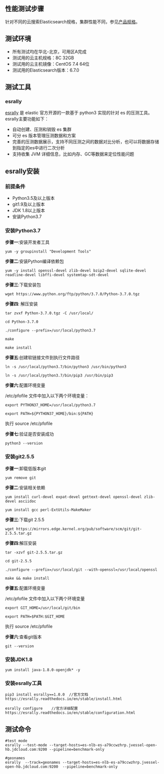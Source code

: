 ## 性能测试步骤
针对不同的云搜索Elasticsearch规格，集群性能不同，参见[产品规格](https://docs.jdcloud.com/cn/jcs-for-elasticsearch/specifications)。


## 测试环境
- 所有测试均在华北-北京，可用区A完成
- 测试用的云主机规格：8C 32GB
- 测试用的云主机镜像：CentOS 7.4 64位
- 测试用的Elasticsearch版本：6.7.0

## 测试工具
### esrally
[esrally](https://github.com/elastic/rally) 是 elastic 官方开源的一款基于 python3 实现的针对 es 的压测工具。esrally主要功能如下：</br>
- 自动创建、压测和销毁 es 集群</br>
- 可分 es 版本管理压测数据和方案</br>
- 完善的压测数据展示，支持不同压测之间的数据对比分析，也可以将数据存储到指定的es中进行二次分析</br>
- 支持收集 JVM 详细信息，比如内存、GC等数据来定位性能问题</br>

## esrally安装

### 前提条件
- Python3.5及以上版本
- git1.9及以上版本
- JDK 1.8以上版本
- 安装Python3.7

### 安装Python3.7

**步骤一**:安装开发者工具

```
yum -y groupinstall "Development Tools"
```

**步骤二**:安装Python编译依赖包

```
yum -y install openssl-devel zlib-devel bzip2-devel sqlite-devel readline-devel libffi-devel systemtap-sdt-devel
```

**步骤三**:下载安装包

```
wget https://www.python.org/ftp/python/3.7.0/Python-3.7.0.tgz
```

**步骤四**: 解压安装

```
tar zvxf Python-3.7.0.tgz -C /usr/local/

cd Python-3.7.0

./configure --prefix=/usr/local/python3.7

make

make install
```

**步骤五**:创建软链接文件到执行文件路径

```
ln -s /usr/local/python3.7/bin/python3 /usr/bin/python3

ln -s /usr/local/python3.7/bin/pip3 /usr/bin/pip3
```

**步骤六**:配置环境变量

/etc/pfofile 文件中加入以下两个环境变量：

```
export PYTHON37_HOME=/usr/local/python3.7

export PATH=${PYTHON37_HOME}/bin:${PATH}
```

执行 source /etc/pfofile

**步骤七**:验证是否安装成功

```
python3 --version
```


### 安装git2.5.5

**步骤一**:卸载低版本git

```
yum remove git
```

**步骤二**:安装相关依赖


```
yum install curl-devel expat-devel gettext-devel openssl-devel zlib-devel asciidoc

yum install gcc perl-ExtUtils-MakeMaker
```

**步骤三**:下载git 2.5.5

```
wget https://mirrors.edge.kernel.org/pub/software/scm/git/git-2.5.5.tar.gz
```

**步骤四**:解压安装

```
tar -xzvf git-2.5.5.tar.gz

cd git-2.5.5

./configure --prefix=/usr/local/git --with-openssl=/usr/local/openssl

make && make install
```

**步骤五**:配置环境变量

/etc/pfofile 文件中加入以下两个环境变量

```
export GIT_HOME=/usr/local/git/bin

export PATH=$PATH:$GIT_HOME
```

执行 source /etc/pfofile

**步骤六**:查看git版本

```
git --version
```


### 安装JDK1.8

```
yum install java-1.8.0-openjdk* -y
```



### 安装esrally工具

```
pip3 install esrally==1.0.0  //官方文档 https://esrally.readthedocs.io/en/stable/install.html

esrally configure    //官方详细配置 https://esrally.readthedocs.io/en/stable/configuration.html
```


## 测试命令

```
#test mode
esrally --test-mode --target-hosts=es-nlb-es-a79ccwzhrp.jvessel-open-hb.jdcloud.com:9200 --pipeline=benchmark-only
 
#geonames
esrally  --track=geonames --target-hosts=es-nlb-es-a79ccwzhrp.jvessel-open-hb.jdcloud.com:9200  --pipeline=benchmark-only
```
